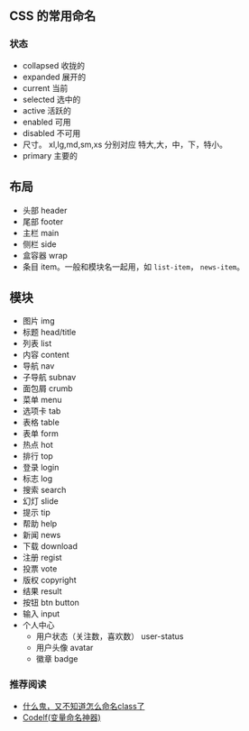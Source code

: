 ## CSS 的常用命名
### 状态
* collapsed 收拢的
* expanded 展开的
* current 当前
* selected 选中的
* active 活跃的
* enabled 可用
* disabled 不可用
* 尺寸。 xl,lg,md,sm,xs 分别对应 特大,大，中，下，特小。
* primary 主要的

## 布局
* 头部 header
* 尾部 footer
* 主栏 main
* 侧栏 side
* 盒容器 wrap
* 条目 item。一般和模块名一起用，如 `list-item`， `news-item`。

## 模块
* 图片 img
* 标题 head/title
* 列表 list
* 内容 content
* 导航 nav
* 子导航 subnav
* 面包屑 crumb
* 菜单 menu
* 选项卡 tab
* 表格 table
* 表单 form
* 热点 hot
* 排行 top
* 登录 login
* 标志 log
* 搜索 search
* 幻灯 slide
* 提示 tip
* 帮助 help
* 新闻 news
* 下载 download
* 注册 regist
* 投票 vote
* 版权 copyright
* 结果 result
* 按钮 btn button
* 输入 input
* 个人中心
  * 用户状态（关注数，喜欢数） user-status
  * 用户头像 avatar
  * 徽章 badge

### 推荐阅读
* [什么鬼，又不知道怎么命名class了](https://mp.weixin.qq.com/s?__biz=MzI3MDE0MzAzMw==&mid=2652201884&idx=1&sn=15193ebd41d34cb093afdad3a85526e8&scene=0#wechat_redirect)
* [Codelf(变量命名神器)](https://github.com/unbug/codelf)